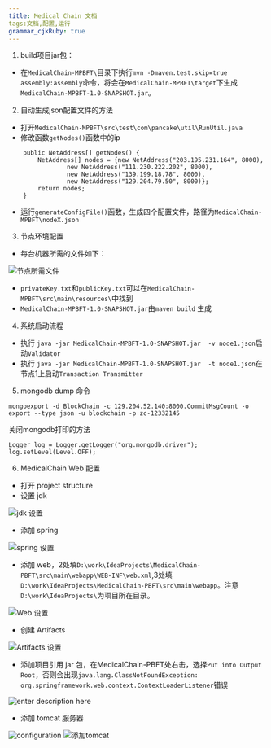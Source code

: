 ```yaml
---
title: Medical Chain 文档 
tags:文档,配置,运行
grammar_cjkRuby: true
---
```



1. build项目jar包：
* 在`MedicalChain-MPBFT\`目录下执行`mvn -Dmaven.test.skip=true  assembly:assembly`命令，将会在`MedicalChain-MPBFT\target`下生成`MedicalChain-MPBFT-1.0-SNAPSHOT.jar`。
	
2. 自动生成json配置文件的方法
* 打开`MedicalChain-MPBFT\src\test\com\pancake\util\RunUtil.java`
* 修改函数`getNodes()`函数中的ip
```
    public NetAddress[] getNodes() {
        NetAddress[] nodes = {new NetAddress("203.195.231.164", 8000),
                new NetAddress("111.230.222.202", 8000),
                new NetAddress("139.199.18.78", 8000),
                new NetAddress("129.204.79.50", 8000)};
        return nodes;
    }
```
* 运行`generateConfigFile()`函数，生成四个配置文件，路径为`MedicalChain-MPBFT\nodeX.json`

3. 节点环境配置

* 每台机器所需的文件如下：

![节点所需文件](./images/1552459908725.png)

* `privateKey.txt`和`publicKey.txt`可以在`MedicalChain-MPBFT\src\main\resources\`中找到
* `MedicalChain-MPBFT-1.0-SNAPSHOT.jar`由`maven build` 生成

4. 系统启动流程

* 执行 `java -jar MedicalChain-MPBFT-1.0-SNAPSHOT.jar  -v node1.json`启动`Validator`
* 执行 `java -jar MedicalChain-MPBFT-1.0-SNAPSHOT.jar  -t node1.json`在节点1上启动`Transaction Transmitter`

5. mongodb dump 命令

```
mongoexport -d BlockChain -c 129.204.52.140:8000.CommitMsgCount -o export --type json -u blockchain -p zc-12332145

```
关闭mongodb打印的方法
```
Logger log = Logger.getLogger("org.mongodb.driver");   
log.setLevel(Level.OFF);   
```
6. MedicalChain Web 配置
* 打开 project structure
* 设置 jdk

![jdk 设置](./images/1552553574766.png)

*  添加 spring

![spring 设置](./images/1552553642049.png)

*  添加 web，2处填`D:\work\IdeaProjects\MedicalChain-PBFT\src\main\webapp\WEB-INF\web.xml`,3处填`D:\work\IdeaProjects\MedicalChain-PBFT\src\main\webapp`。注意`D:\work\IdeaProjects\`为项目所在目录。

![Web 设置](./images/1552553797869.png)

* 创建 Artifacts

![Artifacts 设置](./images/1552554038643.png)

* 添加项目引用 jar 包，在MedicalChain-PBFT处右击，选择`Put into Output Root`，否则会出现`java.lang.ClassNotFoundException: org.springframework.web.context.ContextLoaderListener`错误

![enter description here](./images/1552554123112.png)

* 添加 tomcat 服务器

![configuration](./images/1552554345868.png)
![添加tomcat](./images/1552554376580.png)